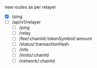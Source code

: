 new routes as per relayer
- [x] /ping
- [ ] /api/v1/relayer
  - [ ] /ping
  - [ ] /relay
  - [ ] /fee/:chainId/:tokenSymbol/:amount
  - [ ] /status/:transactionHash
  - [ ] /info
  - [ ] /limits/:chainId
  - [ ] /network/:chainId